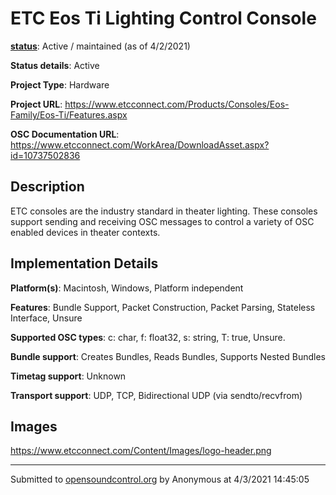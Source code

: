 # ETC Eos Ti Lighting Control Console

**[status](../implementation-status.html)**: Active / maintained (as of 4/2/2021)

**Status details**: 
Active

**Project Type**: Hardware

**Project URL**: <https://www.etcconnect.com/Products/Consoles/Eos-Family/Eos-Ti/Features.aspx>

**OSC Documentation URL**: <https://www.etcconnect.com/WorkArea/DownloadAsset.aspx?id=10737502836>

## Description

ETC consoles are the industry standard in theater lighting.  These consoles support sending and receiving OSC messages to control a variety of OSC enabled devices in theater contexts.

## Implementation Details

**Platform(s)**: Macintosh, Windows, Platform independent

**Features**: Bundle Support, Packet Construction, Packet Parsing, Stateless Interface, Unsure

**Supported OSC types**: c: char, f: float32, s: string, T: true, Unsure.

**Bundle support**: Creates Bundles, Reads Bundles, Supports Nested Bundles

**Timetag support**: Unknown

**Transport support**: UDP, TCP, Bidirectional UDP (via sendto/recvfrom)

## Images 

<https://www.etcconnect.com/Content/Images/logo-header.png>

---
Submitted to [opensoundcontrol.org](https://opensoundcontrol.org) by Anonymous at 4/3/2021 14:45:05
